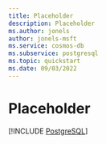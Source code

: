 ```yaml
---
title: Placeholder
description: Placeholder
ms.author: jonels
author: jonels-msft
ms.service: cosmos-db
ms.subservice: postgresql
ms.topic: quickstart
ms.date: 09/03/2022
---
```


# Placeholder

[!INCLUDE [PostgreSQL](../includes/appliesto-postgresql.md)]
